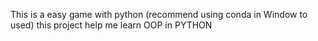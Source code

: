 This is a easy game with python (recommend using conda in Window to used) 
this project help me learn OOP in PYTHON

